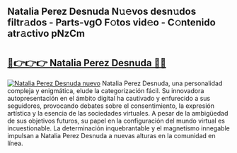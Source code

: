 ## Natalia Perez Desnuda N𝚞𝚎vos desn𝚞dos filtr𝚊dos - Parts-vgO F𝚘tos vid𝚎o - C𝚘ntenido atr𝚊ctivo pNzCm

# <h2><a href="http://mb5uqc8.tromn.icu/?c=Natalia+Perez+Desnuda">🔗👉👉👉 Natalia Perez Desnuda 🔗🔗</a></h2>

[![Natalia Perez Desnuda nuevo](https://i.imgur.com/pEAQMta.gif)](http://mb5uqc8.tromn.icu/?c=Natalia+Perez+Desnuda)
Natalia Perez Desnuda, una personalidad compleja y enigmática, elude la categorización fácil. Su innovadora autopresentación en el ámbito digital ha cautivado y enfurecido a sus seguidores, provocando debates sobre el consentimiento, la expresión artística y la esencia de las sociedades virtuales. A pesar de la ambigüedad de sus objetivos futuros, su papel en la configuración del mundo virtual es incuestionable. La determinación inquebrantable y el magnetismo innegable impulsan a Natalia Perez Desnuda a nuevas alturas en la comunidad en línea.
